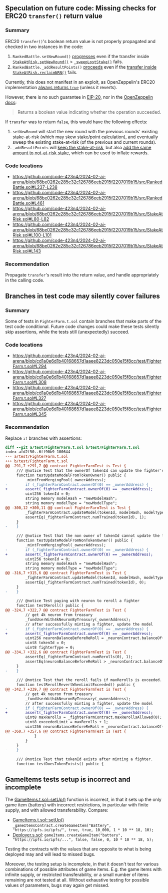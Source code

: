 ## Speculation on future code: Missing checks for ERC20 `transfer()` return value

### Summary

ERC20 `transfer()`'s boolean return value is not properly propagated and checked in two instances in the code:

1. `RankedBattle.setNewRound()` [progresses](https://github.com/code-423n4/2024-02-ai-arena/blob/68be0262e285c32c126786eeb2915f2207019b15/src/RankedBattle.sol#L237-L238) even if the transfer inside [`StakeAtRisk.setNewRound()`](https://github.com/code-423n4/2024-02-ai-arena/blob/68be0262e285c32c126786eeb2915f2207019b15/src/StakeAtRisk.sol#L80-L82) > [`_sweepLostStake()`](https://github.com/code-423n4/2024-02-ai-arena/blob/68be0262e285c32c126786eeb2915f2207019b15/src/StakeAtRisk.sol#L143) fails.
2. `RankedBattle._addResultPoints()` [proceeds](https://github.com/code-423n4/2024-02-ai-arena/blob/68be0262e285c32c126786eeb2915f2207019b15/src/RankedBattle.sol#L461) even if the [transfer inside `StakeAtRisk.reclaimNRN()`](https://github.com/code-423n4/2024-02-ai-arena/blob/68be0262e285c32c126786eeb2915f2207019b15/src/StakeAtRisk.sol#L100-L101) fails.

Currently, this does not manifest in an exploit, as OpenZeppelin's ERC20 implementation [always returns `true`](https://github.com/OpenZeppelin/openzeppelin-contracts/blob/ecd2ca2cd7cac116f7a37d0e474bbb3d7d5e1c4d/contracts/token/ERC20/ERC20.sol#L116) (unless it reverts).

However, there is no such guarantee in [EIP-20](https://eips.ethereum.org/EIPS/eip-20), nor in the [OpenZeppelin docs](https://docs.openzeppelin.com/contracts/2.x/api/token/erc20#IERC20-transfer-address-uint256-):

> Returns a boolean value indicating whether the operation succeeded.

If `transfer` was to return `false`, this would have the following effects:

1. `setNewRound` will start the new round with the previous rounds' existing stake-at-risk (which may skew stake/point calculation), and eventually sweep the existing stake-at-risk (of the previous and current rounds). 
2. `_addResultPoints` will [keep the stake-at-risk](https://github.com/code-423n4/2024-02-ai-arena/blob/f2952187a8afc44ee6adc28769657717b498b7d4/src/StakeAtRisk.sol#L102-L104), but also [add the same amount to not-at-risk stake](https://github.com/code-423n4/2024-02-ai-arena/blob/f2952187a8afc44ee6adc28769657717b498b7d4/src/RankedBattle.sol#L462), which can be used to inflate rewards.

### Code locations

* https://github.com/code-423n4/2024-02-ai-arena/blob/68be0262e285c32c126786eeb2915f2207019b15/src/RankedBattle.sol#L237-L238
* https://github.com/code-423n4/2024-02-ai-arena/blob/68be0262e285c32c126786eeb2915f2207019b15/src/RankedBattle.sol#L461
* https://github.com/code-423n4/2024-02-ai-arena/blob/68be0262e285c32c126786eeb2915f2207019b15/src/StakeAtRisk.sol#L80-L82
* https://github.com/code-423n4/2024-02-ai-arena/blob/68be0262e285c32c126786eeb2915f2207019b15/src/StakeAtRisk.sol#L100-L101
* https://github.com/code-423n4/2024-02-ai-arena/blob/68be0262e285c32c126786eeb2915f2207019b15/src/StakeAtRisk.sol#L143

### Recommendation

Propagate `transfer`'s result into the return value, and handle appropriately in the calling code.

## Branches in test code may silently cover failures

### Summary

Some of tests in `FighterFarm.t.sol` contain branches that make parts of the test code conditional.
Future code changes could make these tests silently skip assertions, while the tests still (unexpectedly) succeed.

### Code locations

* https://github.com/code-423n4/2024-02-ai-arena/blob/cd1a0e6d1b40168657d1aaee8223dc050e15f8cc/test/FighterFarm.t.sol#L294
* https://github.com/code-423n4/2024-02-ai-arena/blob/cd1a0e6d1b40168657d1aaee8223dc050e15f8cc/test/FighterFarm.t.sol#L308
* https://github.com/code-423n4/2024-02-ai-arena/blob/cd1a0e6d1b40168657d1aaee8223dc050e15f8cc/test/FighterFarm.t.sol#L327
* https://github.com/code-423n4/2024-02-ai-arena/blob/cd1a0e6d1b40168657d1aaee8223dc050e15f8cc/test/FighterFarm.t.sol#L345

### Recommendation

Replace `if` branches with assertions:

```diff
diff --git a/test/FighterFarm.t.sol b/test/FighterFarm.t.sol
index afd2f50..6ff90b9 100644
--- a/test/FighterFarm.t.sol
+++ b/test/FighterFarm.t.sol
@@ -291,7 +291,7 @@ contract FighterFarmTest is Test {
     /// @notice Test that the ownerOf tokenId can update the fighter's model.
     function testUpdateModelFromTokenOwner() public {
         _mintFromMergingPool(_ownerAddress);
-        if (_fighterFarmContract.ownerOf(0) == _ownerAddress) {
+        assert(_fighterFarmContract.ownerOf(0) == _ownerAddress);
         uint256 tokenId = 0;
         string memory modelHash = "newModelHash";
         string memory modelType = "newModelType";
@@ -300,12 +300,11 @@ contract FighterFarmTest is Test {
         _fighterFarmContract.updateModel(tokenId, modelHash, modelType);
         assertEq(_fighterFarmContract.numTrained(tokenId), 1);
     }
-    }
 
     /// @notice Test that the non owner of tokenId cannot update the fighter's model.
     function testUpdateModelFromNonTokenOwner() public {
         _mintFromMergingPool(_ownerAddress);
-        if (_fighterFarmContract.ownerOf(0) == _ownerAddress) {
+        assert(_fighterFarmContract.ownerOf(0) == _ownerAddress);
         uint256 tokenId = 0;
         string memory modelHash = "newModelHash";
         string memory modelType = "newModelType";
@@ -316,7 +315,6 @@ contract FighterFarmTest is Test {
         _fighterFarmContract.updateModel(tokenId, modelHash, modelType);
         assertEq(_fighterFarmContract.numTrained(tokenId), 0);
     }
-    }
 
     /// @notice Test paying with neuron to reroll a fighter
     function testReroll() public {
@@ -324,7 +322,7 @@ contract FighterFarmTest is Test {
         // get 4k neuron from treasury
         _fundUserWith4kNeuronByTreasury(_ownerAddress);
         // after successfully minting a fighter, update the model
-        if (_fighterFarmContract.ownerOf(0) == _ownerAddress) {
+        assert(_fighterFarmContract.ownerOf(0) == _ownerAddress);
         uint256 neuronBalanceBeforeReRoll = _neuronContract.balanceOf(_ownerAddress);
         uint8 tokenId = 0;
         uint8 fighterType = 0;
@@ -334,7 +332,6 @@ contract FighterFarmTest is Test {
         assertEq(_fighterFarmContract.numRerolls(0), 1);
         assertEq(neuronBalanceBeforeReRoll > _neuronContract.balanceOf(_ownerAddress), true);
     }
-    }
 
     /// @notice Test that the reroll fails if maxRerolls is exceeded.
     function testRerollRevertWhenLimitExceeded() public {
@@ -342,7 +339,7 @@ contract FighterFarmTest is Test {
         // get 4k neuron from treasury
         _fundUserWith4kNeuronByTreasury(_ownerAddress);
         // after successfully minting a fighter, update the model
-        if (_fighterFarmContract.ownerOf(0) == _ownerAddress) {
+        assert(_fighterFarmContract.ownerOf(0) == _ownerAddress);
         uint8 maxRerolls = _fighterFarmContract.maxRerollsAllowed(0);
         uint8 exceededLimit = maxRerolls + 1;
         uint256 neuronBalanceBeforeReRoll = _neuronContract.balanceOf(_ownerAddress);
@@ -360,7 +357,6 @@ contract FighterFarmTest is Test {
             }
         }
     }
-    }
 
     /// @notice Test that tokenId exists after minting a fighter.
     function testDoesTokenExists() public {
```

## GameItems tests setup is incorrect and incomplete

The [GameItems.t.sol::setUp()](https://github.com/code-423n4/2024-02-ai-arena/blob/cd1a0e6d1b40168657d1aaee8223dc050e15f8cc/test/GameItems.t.sol#L19-L31) function is incorrect, in that it sets up the only game item (battery) with incorrect restrictions, in particular with finite supply, and with allowed transferability. Compare:

- [GameItems.t.sol::setUp()](https://github.com/code-423n4/2024-02-ai-arena/blob/cd1a0e6d1b40168657d1aaee8223dc050e15f8cc/test/GameItems.t.sol#L30)
  ```_gameItemsContract.createGameItem("Battery", "https://ipfs.io/ipfs/", true, true, 10_000, 1 * 10 ** 18, 10);``` 
- [Deployer.s.sol](https://github.com/code-423n4/2024-02-ai-arena/blob/cd1a0e6d1b40168657d1aaee8223dc050e15f8cc/script/Deployer.s.sol#L56-L64):
  ```gameItems.createGameItem("battery", "https://ipfs.io/ipfs/...", false, false, 0, 10 * 10 ** 18, 5);```

Testing the contracts with the values that are opposite to what is being deployed may and will lead to missed bugs.

Moreover, the testing setup is incomplete, in that it doesn't test for various combinations of possible attributes of game items. E.g. the game items with infinite supply, or restricted transferability, or a small number of items remaining are not tested at all. Without exhaustive testing for possible values of parameters, bugs may again get missed.
